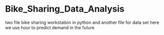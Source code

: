 # Bike_Sharing_Data_Analysis
two file bike sharing workstation in python and another file for data set here we use hour to predict demand in the future 
